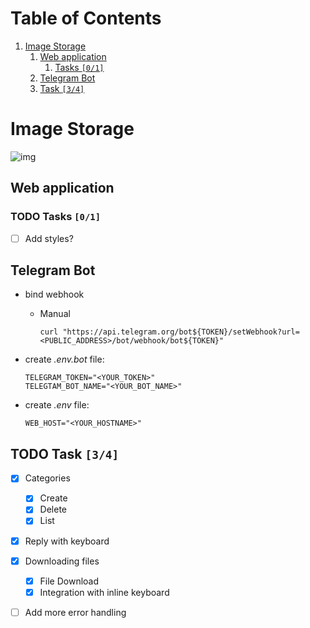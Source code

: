 
# Table of Contents

1.  [Image Storage](#orgb98d4e2)
    1.  [Web application](#orgd98ace7)
        1.  [Tasks <code>[0/1]</code>](#org0349a6c)
    2.  [Telegram Bot](#org62ec79f)
    3.  [Task <code>[3/4]</code>](#orgbd7ce4c)


<a id="orgb98d4e2"></a>

# Image Storage

![img](https://github.com/iliayar/image-storage/workflows/build/badge.svg)


<a id="orgd98ace7"></a>

## Web application


<a id="org0349a6c"></a>

### TODO Tasks <code>[0/1]</code>

-   [ ] Add styles?


<a id="org62ec79f"></a>

## Telegram Bot

-   bind webhook
    -   Manual 
        
            curl "https://api.telegram.org/bot${TOKEN}/setWebhook?url=<PUBLIC_ADDRESS>/bot/webhook/bot${TOKEN}"
-   create *.env.bot* file:
    
        TELEGRAM_TOKEN="<YOUR_TOKEN>"
        TELEGTAM_BOT_NAME="<YOUR_BOT_NAME>"
-   create *.env* file:
    
        WEB_HOST="<YOUR_HOSTNAME>"


<a id="orgbd7ce4c"></a>

## TODO Task <code>[3/4]</code>

-   [X] Categories
    -   [X] Create
    -   [X] Delete
    -   [X] List
-   [X] Reply with keyboard
-   [X] Downloading files
    -   [X] File Download
    -   [X] Integration with inline keyboard
-   [ ] Add more error handling

